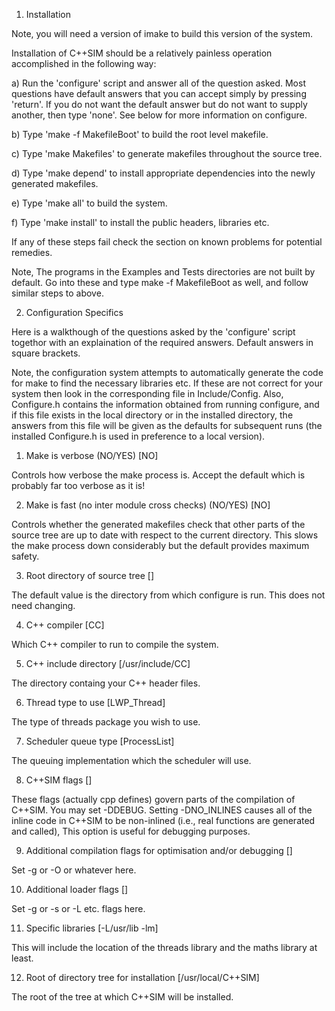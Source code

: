 1.	Installation

Note, you will need a version of imake  to  build this version  of the
system.

Installation  of  C++SIM  should be  a  relatively  painless operation
accomplished in the following way:

a) Run the  'configure' script  and  answer all of  the  question
asked. Most questions have default  answers that you can accept simply
by pressing 'return'. If you do not want the default answer but do not
want to supply  another,   then  type  'none'.   See below  for   more
information on configure.

b) Type 'make -f MakefileBoot' to build the root level makefile.

c) Type 'make  Makefiles'  to  generate  makefiles throughout the
source tree.

d) Type 'make depend'  to install appropriate  dependencies  into
the newly generated makefiles.

e) Type 'make all' to build the system.

f) Type 'make install'  to install the public headers,  libraries
etc.

If any of these steps fail check the section on known problems
for potential remedies.

Note, The programs in  the Examples and Tests directories are
not built by  default. Go into these and  type make -f MakefileBoot as
well, and follow similar steps to above.


2.	Configuration Specifics

Here is a walkthough of the questions asked by the 'configure'
script togethor with an explaination of the required answers. Default
answers in square brackets.

Note, the  configuration  system  attempts to  automatically
generate the  code for make  to find the   necessary libraries etc. If
these are not correct  for your system  then look in the corresponding
file in  Include/Config.  Also, Configure.h contains  the  information
obtained from running configure, and if this file  exists in the local
directory or in  the installed directory, the  answers  from this file
will be  given as the   defaults  for subsequent  runs (the  installed
Configure.h is used in preference to a local version).

1) Make is verbose (NO/YES) [NO]

Controls how verbose the make process is. Accept the default
which is probably far too verbose as it is!

2) Make is fast (no inter module cross checks) (NO/YES) [NO]

Controls whether the  generated  makefiles  check  that  other
parts of the source  tree are up to  date with respect to the  current
directory. This  slows  the  make  process  down considerably but  the
default  provides  maximum safety. 

3) Root  directory  of  source  tree [<path>]

The  default value is  the  directory from which configure  is
run. This does not need changing.

4) C++  compiler [CC]

Which C++ compiler  to run to compile  the  system.

5) C++ include directory [/usr/include/CC]

The directory containg your C++ header files.

6) Thread type to use [LWP_Thread]

The type of threads package you wish to use.

7) Scheduler queue type [ProcessList]

The queuing implementation which the scheduler will use.

8) C++SIM flags []

These  flags  (actually  cpp  defines)  govern  parts  of  the
compilation of  C++SIM.  You may set  -DDEBUG.   Setting  -DNO_INLINES
causes all of the inline  code in C++SIM to be non-inlined (i.e., real
functions  are  generated  and called),  This  option  is  useful  for
debugging purposes.

9) Additional compilation flags for optimisation and/or debugging []

Set -g or -O or whatever here.

10) Additional loader flags []

Set -g or -s or -L etc. flags here.

11) Specific libraries [-L/usr/lib -lm]

This  will include the location of the threads library and the
maths library at least.

12) Root of directory tree for installation [/usr/local/C++SIM] 

The root of the tree at which C++SIM will be installed.
